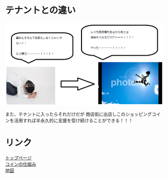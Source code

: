 # テナントとの違い <br>
<img width="1000px" alt="テナント" src="./tenannto.png">

また、テナントに入ったらそれだけだが
商店街に出店しこのショッピングコインを活用すれば半永久的に支援を受け続けることができる！！！

# リンク <br>
[トップページ](https://u50116.github.io/ShoppingCoin/index)<br>
[コインの仕組み](https://u50116.github.io/ShoppingCoin/coinsystem)<br>
[地図](https://u50116.github.io/ShoppingCoin/map)<br>
